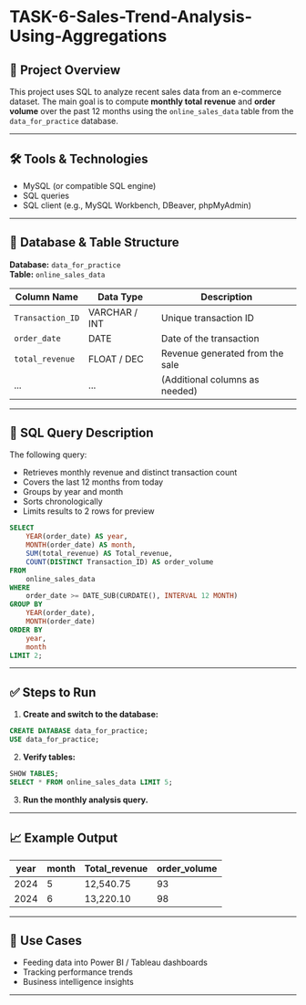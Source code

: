# TASK-6-Sales-Trend-Analysis-Using-Aggregations


## 🧾 Project Overview
This project uses SQL to analyze recent sales data from an e-commerce dataset. The main goal is to compute **monthly total revenue** and **order volume** over the past 12 months using the `online_sales_data` table from the `data_for_practice` database.

---

## 🛠️ Tools & Technologies
- MySQL (or compatible SQL engine)
- SQL queries
- SQL client (e.g., MySQL Workbench, DBeaver, phpMyAdmin)

---

## 📂 Database & Table Structure

**Database:** `data_for_practice`  
**Table:** `online_sales_data`

| Column Name       | Data Type     | Description                    |
|-------------------|---------------|--------------------------------|
| `Transaction_ID`  | VARCHAR / INT | Unique transaction ID          |
| `order_date`      | DATE          | Date of the transaction        |
| `total_revenue`   | FLOAT / DEC   | Revenue generated from the sale |
| ...               | ...           | (Additional columns as needed) |

---

## 📌 SQL Query Description

The following query:
- Retrieves monthly revenue and distinct transaction count
- Covers the last 12 months from today
- Groups by year and month
- Sorts chronologically
- Limits results to 2 rows for preview

```sql
SELECT
    YEAR(order_date) AS year,
    MONTH(order_date) AS month,
    SUM(total_revenue) AS Total_revenue,
    COUNT(DISTINCT Transaction_ID) AS order_volume
FROM
    online_sales_data
WHERE
    order_date >= DATE_SUB(CURDATE(), INTERVAL 12 MONTH)
GROUP BY
    YEAR(order_date),
    MONTH(order_date)
ORDER BY
    year,
    month
LIMIT 2;
````

---

## ✅ Steps to Run

1. **Create and switch to the database:**

```sql
CREATE DATABASE data_for_practice;
USE data_for_practice;
```

2. **Verify tables:**

```sql
SHOW TABLES;
SELECT * FROM online_sales_data LIMIT 5;
```

3. **Run the monthly analysis query.**

---

## 📈 Example Output

| year | month | Total\_revenue | order\_volume |
| ---- | ----- | -------------- | ------------- |
| 2024 | 5     | 12,540.75      | 93            |
| 2024 | 6     | 13,220.10      | 98            |

---

## 🎯 Use Cases

* Feeding data into Power BI / Tableau dashboards
* Tracking performance trends
* Business intelligence insights

---


